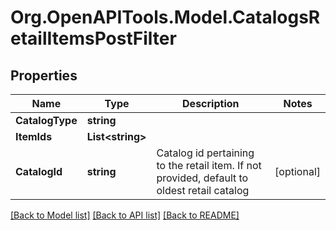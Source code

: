 # Org.OpenAPITools.Model.CatalogsRetailItemsPostFilter

## Properties

Name | Type | Description | Notes
------------ | ------------- | ------------- | -------------
**CatalogType** | **string** |  | 
**ItemIds** | **List&lt;string&gt;** |  | 
**CatalogId** | **string** | Catalog id pertaining to the retail item. If not provided, default to oldest retail catalog | [optional] 

[[Back to Model list]](../README.md#documentation-for-models) [[Back to API list]](../README.md#documentation-for-api-endpoints) [[Back to README]](../README.md)

